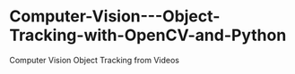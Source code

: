 # Computer-Vision---Object-Tracking-with-OpenCV-and-Python
 Computer Vision Object Tracking from Videos

